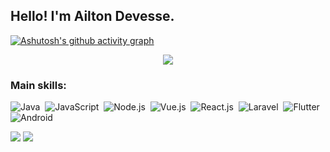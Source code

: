 ## Hello! I'm Ailton Devesse.

[![Ashutosh's github activity graph](https://github-readme-activity-graph.vercel.app/graph?username=ailtondevesse&bg_color=0d1117&color=b13583&line=b13583&point=ff9494&area=true&hide_border=true)](https://github.com/ashutosh00710/github-readme-activity-graph)

<p align="center">
  <img src="https://github-profile-trophy.vercel.app/?username=ailtondevesse&theme=dracula&row=2&no-bg=true&column=3&margin-w=15&margin-h=15" />
</p>

 ### Main skills:
![Java](https://img.shields.io/badge/-Java-0D1117?style=for-the-badge&logo=javas&labelColor=0D1117)&nbsp;
![JavaScript](https://img.shields.io/badge/-JavaScript-0D1117?style=for-the-badge&logo=javascript&labelColor=0D1117)&nbsp;
![Node.js](https://img.shields.io/badge/-Node.js-0D1117?style=for-the-badge&logo=node&labelColor=0D1117)&nbsp;
![Vue.js](https://img.shields.io/badge/-Vue.js-0D1117?style=for-the-badge&logo=vue&logoColor=1572B6&labelColor=0D1117)&nbsp;
![React.js](https://img.shields.io/badge/-React.js-0D1117?style=for-the-badge&logo=react&labelColor=0D1117)&nbsp;
![Laravel](https://img.shields.io/badge/-laravel-0D1117?style=for-the-badge&logo=laravel&logoColor=purple&labelColor=0D1117)&nbsp;
![Flutter](https://img.shields.io/badge/-Flutter-0D1117?style=for-the-badge&logo=flutter&labelColor=0D1117)&nbsp;
![Android](https://img.shields.io/badge/-Android-0D1117?style=for-the-badge&logo=android&labelColor=0D1117)&nbsp;

<div> 
  <a href = "mailto:ailtondevesse@gmail.com"><img src="https://img.shields.io/badge/-Gmail-%23333?style=for-the-badge&logo=gmail&logoColor=white" target="_blank"></a>
  <a href="https://www.linkedin.com/in/ailton-devesse-135b99213/" target="_blank"><img src="https://img.shields.io/badge/-LinkedIn-%230077B5?style=for-the-badge&logo=linkedin&logoColor=white" target="_blank"></a> 
 <!--
  ![Snake animation](https://github.com/AiltonDevesse/AiltonDevesse/blob/output/github-contribution-grid-snake.svg)
 -->
</div>
